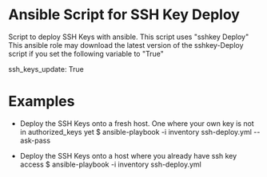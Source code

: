 Ansible Script for SSH Key Deploy
=================================
Script to deploy SSH Keys with ansible. This script uses "sshkey Deploy"
This ansible role may download the latest version of the sshkey-Deploy script if you
set the following variable to "True"

ssh_keys_update: True


Examples
========

- Deploy the SSH Keys onto a fresh host. One where your own key is not in authorized_keys yet
$ ansible-playbook -i inventory ssh-deploy.yml --ask-pass

- Deploy the SSH Keys onto a host where you already have ssh key access
$ ansible-playbook -i inventory ssh-deploy.yml

